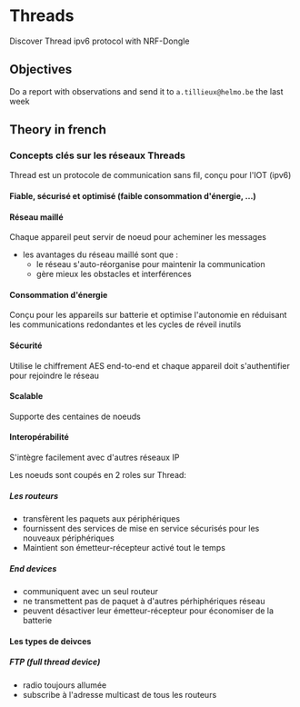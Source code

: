 # Threads
Discover Thread ipv6 protocol with NRF-Dongle

## Objectives 

Do a report with observations and send it to `a.tillieux@helmo.be` the last week

## Theory in french

### Concepts clés sur les réseaux Threads

Thread est un protocole de communication sans fil, conçu pour l'IOT (ipv6)

#### Fiable, sécurisé et optimisé (faible consommation d'énergie, ...)
  
#### Réseau maillé

Chaque appareil peut servir de noeud pour acheminer les messages
* les avantages du réseau maillé sont que :
  - le réseau s'auto-réorganise pour maintenir la communication
  - gère mieux les obstacles et interférences
 
#### Consommation d'énergie 

Conçu pour les appareils sur batterie et optimise l'autonomie en réduisant les communications redondantes et les cycles de réveil inutils

#### Sécurité

Utilise le chiffrement AES end-to-end et chaque appareil doit s'authentifier pour rejoindre le réseau

#### Scalable 

Supporte des centaines de noeuds 

#### Interopérabilité

S'intègre facilement avec d'autres réseaux IP

Les noeuds sont coupés en 2 roles sur Thread:

##### Les routeurs 

* transfèrent les paquets aux périphériques
* fournissent des services de mise en service sécurisés pour les nouveaux périphériques
* Maintient son émetteur-récepteur activé tout le temps

##### End devices

* communiquent avec un seul routeur
* ne transmettent pas de paquet à d'autres pérhiphériques réseau
* peuvent désactiver leur émetteur-récepteur pour économiser de la batterie

#### Les types de deivces

##### FTP (full thread device)

* radio toujours allumée
* subscribe à l'adresse multicast de tous les routeurs
